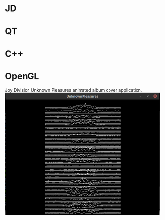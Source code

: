 # JD
# QT
# C++
# OpenGL
Joy Division Unknown Pleasures animated album cover application.
<img src = "pictures/Снимок экрана от 2020-02-13 23-24-25.png" />
